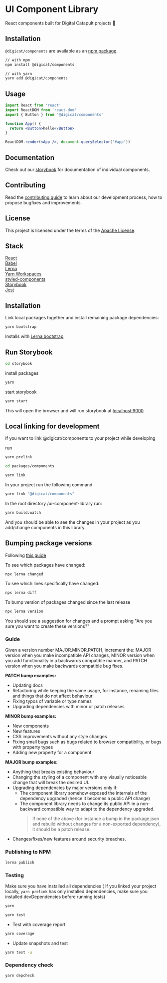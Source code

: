 # UI Component Library

React components built for Digital Catapult projects 🧠

## Installation

`@digicat/components` are available as an [npm package](https://www.npmjs.com/package/@digicat/components).

```sh
// with npm
npm install @digicat/components

// with yarn
yarn add @digicat/components
```

## Usage

```jsx
import React from 'react'
import ReactDOM from 'react-dom'
import { Button } from '@digicat/components'

function App() {
  return <Button>hello</Button>
}

ReactDOM.render(<App />, document.querySelector('#app'))
```

## Documentation

Check out our [storybook](https://digicat-components.netlify.app/) for documentation of individual components.

## Contributing

Read the [contributing guide](/CONTRIBUTING.md) to learn about our development process, how to propose bugfixes and improvements.

## License

This project is licensed under the terms of the
[Apache License](/LICENSE).

## Stack

[React](https://reactjs.org/)  
[Babel](https://babeljs.io/)  
[Lerna](https://lerna.js.org/)  
[Yarn Workspaces](https://classic.yarnpkg.com/en/docs/workspaces/)  
[styled-components](https://styled-components.com/)  
[Storybook](https://storybook.js.org/)  
[Jest](https://jestjs.io/)

## Installation

Link local packages together and install remaining package dependencies:

```bash
yarn bootstrap
```

Installs with [Lerna bootstrap](https://github.com/lerna/lerna/tree/main/commands/bootstrap#usage)

## Run Storybook

```bash
cd storybook
```

install packages

```bash
yarn
```

start storybook

```bash
yarn start
```

This will open the browser and will run storybook at [localhost:9000](http://localhost:9000/)

## Local linking for development

If you want to link @digicat/components to your project while developing

run

```bash
yarn prelink
```

```bash
cd packages/components
```

```bash
yarn link
```

In your project run the following command

```bash
yarn link "@digicat/components"
```

In the root directory /ui-component-library run: 
```bash
yarn build:watch
```

And you should be able to see the changes in your project as you add/change components in this library.

## Bumping package versions

Following [this guide](https://docs.npmjs.com/about-semantic-versioning#incrementing-semantic-versions-in-published-packages)

To see which packages have changed:

```bash
npx lerna changed
```

To see which lines specifically have changed:

```bash
npx lerna diff
```

To bump version of packages changed since the last release

```bash
npx lerna version
```

You should see a suggestion for changes and a prompt asking "Are you sure you want to create these versions?"

### Guide

Given a version number MAJOR.MINOR.PATCH, increment the:
MAJOR version when you make incompatible API changes,
MINOR version when you add functionality in a backwards compatible manner, and
PATCH version when you make backwards compatible bug fixes.

**PATCH bump examples:**

- Updating docs
- Refactoring while keeping the same usage, for instance, renaming files and things that do not affect behaviour
- Fixing typos of variable or type names
- Upgrading dependencies with minor or patch releases

**MINOR bump examples:**

- New components
- New features
- CSS improvements without any style changes
- Fixing small bugs such as bugs related to browser compatibility, or bugs with property types
- Adding new property for a component

**MAJOR bump examples:**

- Anything that breaks existing behaviour
- Changing the styling of a component with any visually noticeable change that will break the desired UI.
- Upgrading dependencies by major versions only if:
  - The component library somehow exposed the internals of the dependency upgraded (hence it becomes a public API change)
  - The component library needs to change its public API in a non-backward compatible way to adapt to the dependency upgraded.
    > If none of the above (for instance a bump in the package.json and rebuild without changes for a non-exported dependency), it should be a patch release.
- Changes/fixes/new features around security breaches.

### Publishing to NPM

```bash
lerna publish
```

### Testing

Make sure you have installed all dependencies ( If you linked your project locally, `yarn prelink` has only installed dependencies, make sure you installed devDependencies before running tests)

```bash
yarn
```

```bash
yarn test
```

- Test with coverage report

```bash
yarn coverage
```

- Update snapshots and test

```bash
yarn test -u
```

### Dependency check

```bash
yarn depcheck
```
